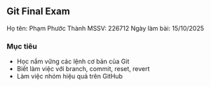 ## Git Final Exam
Họ tên: Phạm Phước Thành
MSSV: 226712
Ngày làm bài: 15/10/2025
### Mục tiêu
- Học nắm vững các lệnh cơ bản của Git
- Biết làm việc với branch, commit, reset, revert
- Làm việc nhóm hiệu quả trên GitHub
